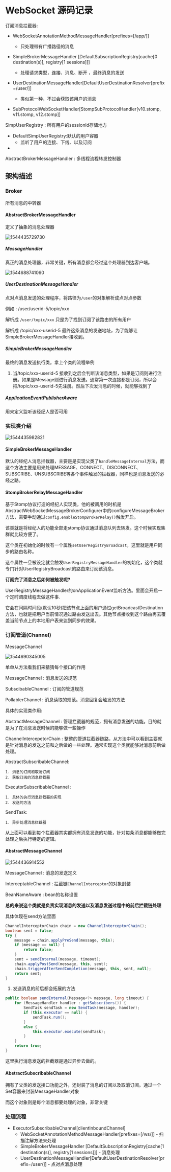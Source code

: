# WebSocket 源码记录

订阅消息拦截器:

- WebSocketAnnotationMethodMessageHandler[prefixes=[/app/]]
  - 只处理带有广播路径的消息
- SimpleBrokerMessageHandler [DefaultSubscriptionRegistry[cache[0 destination(s)], registry[1 sessions]]]
  - 处理请求类型，连接、消息、断开 ，最终消息的发送
- UserDestinationMessageHandler[DefaultUserDestinationResolver[prefix=/user/]]
  - 类似第一种，不过会获取该用户的消息

- SubProtocolWebSocketHandler[StompSubProtocolHandler[v10.stomp, v11.stomp, v12.stomp]]

SimpUserRegistry : 所有用户的sessionId存储地方

- DefaultSimpUserRegistry:默认的用户容器
  - 监听了用户的连接、下线、以及订阅
- 

AbstractBrokerMessageHandler  : 多线程流程转发控制器



## 架构描述

### Broker

所有消息的中转器

#### AbstractBrokerMessageHandler

定义了抽象的消息处理器

![1544435729730](D:\github\MyHome\文章\框架篇\010_SpringCloud\assets\1544435729730.png)



##### MessageHandler 

真正的消息处理器，非常关键，所有消息都会经过这个处理器到达客户端。

![1544688741060](D:\github\MyHome\文章\框架篇\010_SpringCloud\assets\1544688741060.png)

##### UserDestinationMessageHandler

点对点消息发送的处理程序，将路径为`/user`的对象解析成点对点参数

例如 : /user/userid-5/topic/xxx 

解析成 `/user/topic/xxx` 只是为了找到订阅了该路由的所有用户

解析成 /topic/xxx-userid-5 最终这条消息的发送地址，为了能够让SimpleBrokerMessageHandler接收到。

##### SimpleBrokerMessageHandler

最终的消息发送执行类。拿上个类的流程举例

1. 当/topic/xxx-userid-5 接收到之后会判断该消息类型，如果是订阅则进行注册。如果是Message则进行消息发送。通常第一次连接都是订阅，所以会把/topic/xxx-userid-5先注册。然后下次发消息的时候，就能够找到了 

##### ApplicationEventPublisherAware 

用来定义监听该经纪人是否可用

### 实现类介绍

![1544435982821](D:\github\MyHome\文章\框架篇\010_SpringCloud\assets\1544435982821.png)

#### SimpleBrokerMessageHandler

默认的经纪人消息拦截器，主要是是实现父类了`handleMessageInternal`方法，而这个方法主要是用来处理MESSAGE、CONNECT、DISCONNECT、SUBSCRIBE、UNSUBSCRIBE等各个事件触发的拦截器，同样也是消息发送的必经之路。

#### StompBrokerRelayMessageHandler

基于Stomp协议打造的经纪人实现类，他的被调用的时机是AbstractWebSocketMessageBrokerConfigurer中的configureMessageBroker方法，需要手动通过`config.enableStompBrokerRelay()`触发开启。

该类就是将经纪人的功能全部走stomp协议通过消息队列去转发。这个时候实现集群就比较方便了。

这个类在初始化的时候有一个属性`setUserRegistryBroadcast`，这里就是用户同步的路由名称。

这个属性一旦被设定就会触发`UserRegistryMessageHandler`的初始化，这个类就专门针对UserRegistryBroadcast的路由来订阅该消息。

**订阅完了消息之后如何被触发呢?**

UserRegistryMessageHandler的onApplicationEvent监听方法。里面会开启一个定时调度线程去做这件事.

它会在间隔时间段(默认10秒)把该节点上面的用户通过getBroadcastDestination方法，也就是把用户当前情况通过路由发送出去。其他节点接收到这个路由再去覆盖当前节点上的本地用户表来达到同步的效果。



### 订阅管道(Channel)

MessageChannel

![1544690345005](D:\github\MyHome\文章\框架篇\010_SpringCloud\assets\1544690345005.png)



单单从方法看我们来猜猜每个接口的作用

MessageChannel : 消息发送的规范

SubscibableChannel : 订阅的管道规范

PollablerChannel : 消息读取的规范。消息回复会触发的方法

具体的实现类作用:

AbstractMessageChannel : 管理拦截器的规范，拥有消息发送的功能。目的就是为了在消息发送时候的能够做一些操作

ChannelIntercepetorChain : 整整的管道拦截器链路，从方法中可以看到主要就是针对消息的发送之前和之后做的一些处理。通常实现这个类就能够对消息前后做处理。

AbstractSubscribableChannel: 

 	1. 消息的订阅和取消订阅
 	2. 获取订阅的消息拦截器

ExecutorSubscribableChannel : 

 	1. 具体的执行消息拦截器的实现
 	2. 发送的方法

SendTask: 

 	1. 异步处理消息拦截器

从上面可以看到每个拦截器其实都拥有消息发送的功能，针对每条消息都能够做完处理之后执行特定的逻辑。

#### AbstractMessageChannel

![1544436914552](D:\github\MyHome\文章\框架篇\010_SpringCloud\assets\1544436914552.png)

MessageChannel : 消息的发送定义

InterceptableChannel : 拦截链`ChannelInterceptor`的对象封装

BeanNameAware : bean的名称设置

**总的来说这个类就是负责实现消息的发送以及消息发送过程中的前后拦截链处理**

具体体现在send方法里面

```java
ChannelInterceptorChain chain = new ChannelInterceptorChain();
boolean sent = false;
try {
    message = chain.applyPreSend(message, this);
    if (message == null) {
        return false;
    }
    sent = sendInternal(message, timeout);
    chain.applyPostSend(message, this, sent);
    chain.triggerAfterSendCompletion(message, this, sent, null);
    return sent;
}
```

1. 发送消息的前后都会拓展的方法

```java
public boolean sendInternal(Message<?> message, long timeout) {
    for (MessageHandler handler : getSubscribers()) {
        SendTask sendTask = new SendTask(message, handler);
        if (this.executor == null) {
            sendTask.run();
        }
        else {
            this.executor.execute(sendTask);
        }
    }
    return true;
}
```

这里执行消息发送的拦截器是通过异步去做的。

#### AbstractSubscribableChannel

拥有了父类的发送接口功能之外，还封装了消息的订阅以及取消订阅。通过一个Set容器来封装MessageHandler对象

而这个对象则是每个消息都要处理的对象，非常关键

### 处理流程

- ExecutorSubscribableChannel[clientInboundChannel]
  - WebSocketAnnotationMethodMessageHandler[prefixes=[/ws/]] - 扫描注解方法来处理
  - SimpleBrokerMessageHandler [DefaultSubscriptionRegistry[cache[1 destination(s)], registry[1 sessions]]] - 消息处理
  - UserDestinationMessageHandler[DefaultUserDestinationResolver[prefix=/user/]] - 点对点消息处理


